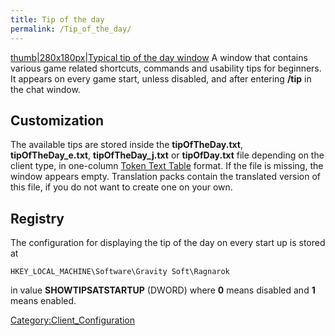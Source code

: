 ```yaml
---
title: Tip of the day
permalink: /Tip_of_the_day/
---
```


[thumb|280x180px|Typical tip of the day window](Image:Tipoftheday.gif) A window that contains various game related shortcuts, commands and usability tips for beginners. It appears on every game start, unless disabled, and after entering **/tip** in the chat window.

Customization
-------------

The available tips are stored inside the **tipOfTheDay.txt**, **tipOfTheDay_e.txt**, **tipOfTheDay_j.txt** or **tipOfDay.txt** file depending on the client type, in one-column [Token Text Table](Token_Text_Table) format. If the file is missing, the window appears empty. Translation packs contain the translated version of this file, if you do not want to create one on your own.

Registry
--------

The configuration for displaying the tip of the day on every start up is stored at

    HKEY_LOCAL_MACHINE\Software\Gravity Soft\Ragnarok

in value **SHOWTIPSATSTARTUP** (DWORD) where **0** means disabled and **1** means enabled.

[Category:Client_Configuration](Category:Client_Configuration)